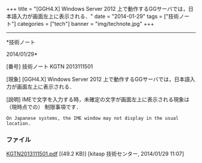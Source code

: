 ﻿+++
title = "[GGH4.X] Windows Server 2012 上で動作するGGサーバでは，日本語入力が画面左上に表示される．"
date = "2014-01-29"
tags = ["技術ノート"]
categories = ["tech"]
banner = "img/technote.jpg"
+++

-----------------------------------------------------------------------------------------------------------------------------

*技術ノート

2014/01/29*


[番号]
技術ノート KGTN 2013111501

[現象]
[GGH4.X] Windows Server 2012
上で動作するGGサーバでは，日本語入力が画面左上に表示される．

[説明]
IMEで文字を入力する時，未確定の文字が画面左上に表示される現象は
（現時点での） 制限事項です．

    On Japanese systems, the IME window may not display in the usual location.


### ファイル

 
 


[KGTN2013111501.pdf](http://techreport.kitasp.net/attachments/download/1411/KGTN2013111501.pdf)
 [(49.2 KB)] [kitasp 技術センター, 2014/01/29
11:07]


 


 

